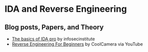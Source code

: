 # IDA and Reverse Engineering

## Blog posts, Papers, and Theory

- [The basics of IDA pro](https://resources.infosecinstitute.com/topic/basics-of-ida-pro-2/) by infosecinstitute
- [Reverse Engineering For Beginners](https://www.youtube.com/playlist?list=PLMB3ddm5Yvh3gf_iev78YP5EPzkA3nPdL) by CoolCamera via YouTube
